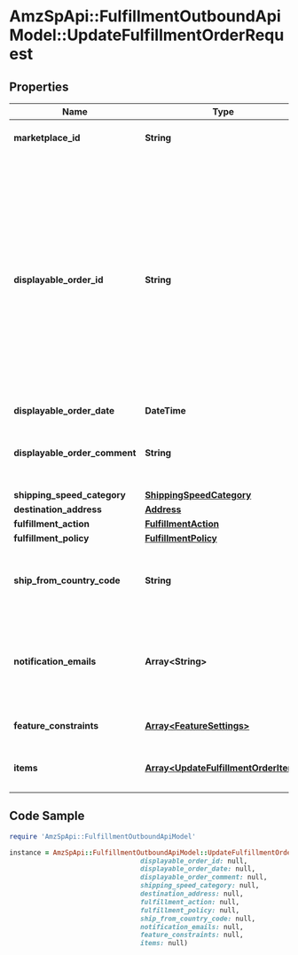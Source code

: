 # AmzSpApi::FulfillmentOutboundApiModel::UpdateFulfillmentOrderRequest

## Properties

Name | Type | Description | Notes
------------ | ------------- | ------------- | -------------
**marketplace_id** | **String** | The marketplace the fulfillment order is placed against. | [optional] 
**displayable_order_id** | **String** | A fulfillment order identifier that the seller creates. This value displays as the order identifier in recipient-facing materials such as the outbound shipment packing slip. The value of DisplayableOrderId should match the order identifier that the seller provides to the recipient. The seller can use the SellerFulfillmentOrderId for this value or they can specify an alternate value if they want the recipient to reference an alternate order identifier. | [optional] 
**displayable_order_date** | **DateTime** |  | [optional] 
**displayable_order_comment** | **String** | Order-specific text that appears in recipient-facing materials such as the outbound shipment packing slip. | [optional] 
**shipping_speed_category** | [**ShippingSpeedCategory**](ShippingSpeedCategory.md) |  | [optional] 
**destination_address** | [**Address**](Address.md) |  | [optional] 
**fulfillment_action** | [**FulfillmentAction**](FulfillmentAction.md) |  | [optional] 
**fulfillment_policy** | [**FulfillmentPolicy**](FulfillmentPolicy.md) |  | [optional] 
**ship_from_country_code** | **String** | The two-character country code for the country from which the fulfillment order ships. Must be in ISO 3166-1 alpha-2 format. | [optional] 
**notification_emails** | **Array&lt;String&gt;** | A list of email addresses that the seller provides that are used by Amazon to send ship-complete notifications to recipients on behalf of the seller. | [optional] 
**feature_constraints** | [**Array&lt;FeatureSettings&gt;**](FeatureSettings.md) | A list of features and their fulfillment policies to apply to the order. | [optional] 
**items** | [**Array&lt;UpdateFulfillmentOrderItem&gt;**](UpdateFulfillmentOrderItem.md) | An array of fulfillment order item information for updating a fulfillment order. | [optional] 

## Code Sample

```ruby
require 'AmzSpApi::FulfillmentOutboundApiModel'

instance = AmzSpApi::FulfillmentOutboundApiModel::UpdateFulfillmentOrderRequest.new(marketplace_id: null,
                                 displayable_order_id: null,
                                 displayable_order_date: null,
                                 displayable_order_comment: null,
                                 shipping_speed_category: null,
                                 destination_address: null,
                                 fulfillment_action: null,
                                 fulfillment_policy: null,
                                 ship_from_country_code: null,
                                 notification_emails: null,
                                 feature_constraints: null,
                                 items: null)
```


